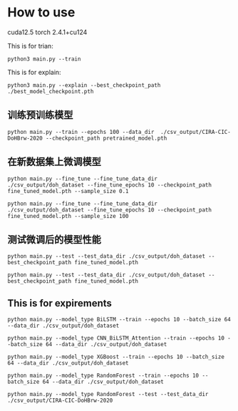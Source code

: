 # How to use

cuda12.5
torch 2.4.1+cu124

This is for trian:

```shell
python3 main.py --train 
```

This is for explain:

```shell
python3 main.py --explain --best_checkpoint_path ./best_model_checkpoint.pth
```

## 训练预训练模型

```shell
python main.py --train --epochs 100 --data_dir  ./csv_output/CIRA-CIC-DoHBrw-2020 --checkpoint_path pretrained_model.pth
```

## 在新数据集上微调模型

```shell
python main.py --fine_tune --fine_tune_data_dir ./csv_output/doh_dataset --fine_tune_epochs 10 --checkpoint_path fine_tuned_model.pth --sample_size 0.1
```

```shell
python main.py --fine_tune --fine_tune_data_dir ./csv_output/doh_dataset --fine_tune_epochs 10 --checkpoint_path fine_tuned_model.pth --sample_size 100
```

## 测试微调后的模型性能

```shell
python main.py --test --test_data_dir ./csv_output/doh_dataset --best_checkpoint_path fine_tuned_model.pth
```

```shell
python main.py --test --test_data_dir ./csv_output/doh_dataset --best_checkpoint_path fine_tuned_model.pth
```

## This is for expirements

```shell
python main.py --model_type BiLSTM --train --epochs 10 --batch_size 64 --data_dir ./csv_output/doh_dataset
```

```shell
python main.py --model_type CNN_BiLSTM_Attention --train --epochs 10 --batch_size 64 --data_dir ./csv_output/doh_dataset
```

```shell
python main.py --model_type XGBoost --train --epochs 10 --batch_size 64 --data_dir ./csv_output/doh_dataset
```

```shell
python main.py --model_type RandomForest --train --epochs 10 --batch_size 64 --data_dir ./csv_output/doh_dataset
```

```shell
python main.py --model_type RandomForest --test --test_data_dir ./csv_output/CIRA-CIC-DoHBrw-2020
```
